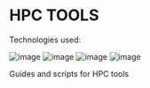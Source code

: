 # HPC TOOLS 

Technologies used: 

![image](https://github.com/shubnimkar/HPC-Tools/assets/46809421/616c3767-c90d-41fd-a386-cd7842bac6dd)
![image](https://github.com/shubnimkar/HPC-Tools/assets/46809421/8fe4fe59-6eab-427b-8515-287d58e7932c)
![image](https://github.com/shubnimkar/HPC-Tools/assets/46809421/bd9dddd7-532b-4e17-9658-fe2c4690bda4)
![image](https://github.com/shubnimkar/HPC-Tools/assets/46809421/6b898123-08f6-4c58-aa9e-5350033b2afa)


Guides and scripts for HPC tools
